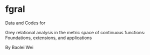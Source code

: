 # fgraI

Data and Codes for 

Grey relational analysis in the metric space of continuous functions: Foundations, extensions, and applications

By Baolei Wei
